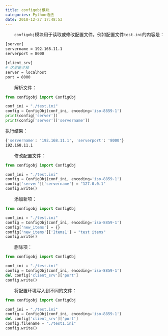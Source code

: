 ```yaml
---
title: configobj模块
categories: Python语法
date: 2018-12-27 17:48:53
---
```

&emsp;&emsp;`configobj`模块用于读取或修改配置文件。例如配置文件`test.ini`的内容是：<!--more-->

``` bash
[server]
servername = 192.168.11.1
serverport = 8000

[client_srv]
# 这里是注释
server = localhost
port = 8000
```

&emsp;&emsp;解析文件：

``` python
from configobj import ConfigObj

conf_ini = "./test.ini"
config = ConfigObj(conf_ini, encoding='iso-8859-1')
print(config['server'])
print(config['server']['servername'])
```

执行结果：

``` bash
{'servername': '192.168.11.1', 'serverport': '8000'}
192.168.11.1
```

&emsp;&emsp;修改配置文件：

``` python
from configobj import ConfigObj

conf_ini = "./test.ini"
config = ConfigObj(conf_ini, encoding='iso-8859-1')
config['server']['servername'] = "127.0.0.1"
config.write()
```

&emsp;&emsp;添加新项：

``` python
from configobj import ConfigObj

conf_ini = "./test.ini"
config = ConfigObj(conf_ini, encoding='iso-8859-1')
config['new_items'] = {}
config['new_items']['Items1'] = "test items"
config.write()
```

&emsp;&emsp;删除项：

``` python
from configobj import ConfigObj

conf_ini = "./test.ini"
config = ConfigObj(conf_ini, encoding='iso-8859-1')
del config['client_srv']['port']
config.write()
```

&emsp;&emsp;将配置环境写入到不同的文件：

``` python
from configobj import ConfigObj

conf_ini = "./test.ini"
config = ConfigObj(conf_ini, encoding='iso-8859-1')
del config['client_srv']['port']
config.filename = "./test1.ini"
config.write()
```
